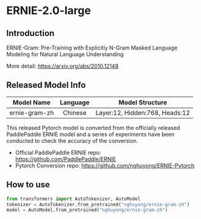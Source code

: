 # ERNIE-2.0-large

## Introduction

ERNIE-Gram: Pre-Training with Explicitly N-Gram Masked Language Modeling for Natural Language Understanding

More detail: https://arxiv.org/abs/2010.12148

## Released Model Info

|Model Name|Language|Model Structure|
|:---:|:---:|:---:|
|ernie-gram-zh| Chinese |Layer:12, Hidden:768, Heads:12|

This released Pytorch model is converted from the officially released PaddlePaddle ERNIE model and 
a series of experiments have been conducted to check the accuracy of the conversion.

- Official PaddlePaddle ERNIE repo: https://github.com/PaddlePaddle/ERNIE
- Pytorch Conversion repo:  https://github.com/nghuyong/ERNIE-Pytorch

## How to use
```Python
from transformers import AutoTokenizer, AutoModel
tokenizer = AutoTokenizer.from_pretrained("nghuyong/ernie-gram-zh")
model = AutoModel.from_pretrained("nghuyong/ernie-gram-zh")
```